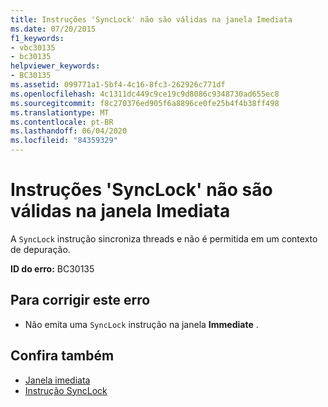 ```yaml
---
title: Instruções 'SyncLock' não são válidas na janela Imediata
ms.date: 07/20/2015
f1_keywords:
- vbc30135
- bc30135
helpviewer_keywords:
- BC30135
ms.assetid: 099771a1-5bf4-4c16-8fc3-262926c771df
ms.openlocfilehash: 4c1311dc449c9ce19c9d8086c9348730ad655ec8
ms.sourcegitcommit: f8c270376ed905f6a8896ce0fe25b4f4b38ff498
ms.translationtype: MT
ms.contentlocale: pt-BR
ms.lasthandoff: 06/04/2020
ms.locfileid: "84359329"
---
```

# <a name="synclock-statements-are-not-valid-in-the-immediate-window"></a>Instruções 'SyncLock' não são válidas na janela Imediata
A `SyncLock` instrução sincroniza threads e não é permitida em um contexto de depuração.  
  
 **ID do erro:** BC30135  
  
## <a name="to-correct-this-error"></a>Para corrigir este erro  
  
- Não emita uma `SyncLock` instrução na janela **Immediate** .  
  
## <a name="see-also"></a>Confira também

- [Janela imediata](/visualstudio/ide/reference/immediate-window)
- [Instrução SyncLock](../language-reference/statements/synclock-statement.md)

